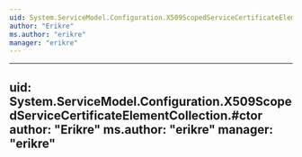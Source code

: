 ```yaml
---
uid: System.ServiceModel.Configuration.X509ScopedServiceCertificateElementCollection
author: "Erikre"
ms.author: "erikre"
manager: "erikre"
---
```


---
uid: System.ServiceModel.Configuration.X509ScopedServiceCertificateElementCollection.#ctor
author: "Erikre"
ms.author: "erikre"
manager: "erikre"
---
